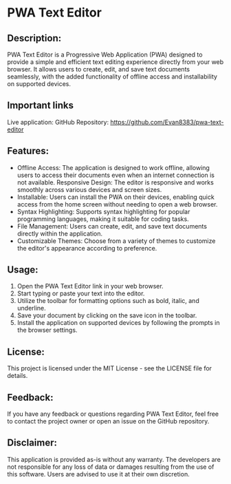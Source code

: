 # PWA Text Editor

## Description:
PWA Text Editor is a Progressive Web Application (PWA) designed to provide a simple and efficient text editing experience directly from your web browser. It allows users to create, edit, and save text documents seamlessly, with the added functionality of offline access and installability on supported devices.

## Important links
Live application:
GitHub Repository: https://github.com/Evan8383/pwa-text-editor

## Features:

- Offline Access: The application is designed to work offline, allowing users to access their documents even when an internet connection is not available.
Responsive Design: The editor is responsive and works smoothly across various devices and screen sizes.
- Installable: Users can install the PWA on their devices, enabling quick access from the home screen without needing to open a web browser.
- Syntax Highlighting: Supports syntax highlighting for popular programming languages, making it suitable for coding tasks.
- File Management: Users can create, edit, and save text documents directly within the application.
- Customizable Themes: Choose from a variety of themes to customize the editor's appearance according to preference.

## Usage:

1. Open the PWA Text Editor link in your web browser.
2. Start typing or paste your text into the editor.
3. Utilize the toolbar for formatting options such as bold, italic, and underline.
4. Save your document by clicking on the save icon in the toolbar.
5. Install the application on supported devices by following the prompts in the browser settings.

## License:
This project is licensed under the MIT License - see the LICENSE file for details.

## Feedback:
If you have any feedback or questions regarding PWA Text Editor, feel free to contact the project owner or open an issue on the GitHub repository.

## Disclaimer:
This application is provided as-is without any warranty. The developers are not responsible for any loss of data or damages resulting from the use of this software. Users are advised to use it at their own discretion.